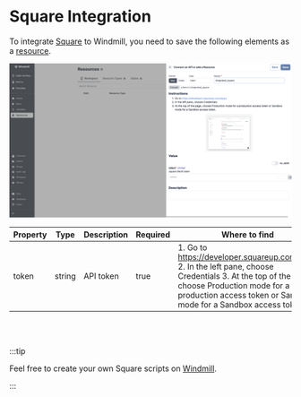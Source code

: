 # Square Integration

To integrate [Square](https://www.squarespace.com/) to Windmill, you need to save the following elements as a [resource](../core_concepts/3_resources_and_types/index.md).

![Add Sendgrid Resource](../assets/integrations/add-square.png)

| Property | Type   | Description | Required | Where to find                                                                                                                                                                                                    |
| -------- | ------ | ----------- | -------- | ---------------------------------------------------------------------------------------------------------------------------------------------------------------------------------------------------------------- |
| token    | string | API token   | true     | 1. Go to https://developer.squareup.com/apps 2. In the left pane, choose Credentials 3. At the top of the page, choose Production mode for a production access token or Sandbox mode for a Sandbox access token. |

<br/><br/>

:::tip

Feel free to create your own Square scripts on [Windmill](../getting_started/00_how_to_use_windmill/index.mdx).

:::
